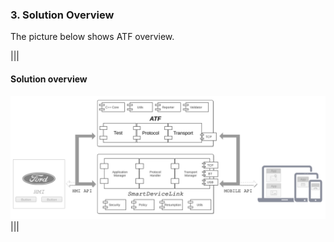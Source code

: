 ### 3.  Solution Overview

The picture below shows ATF overview.

|||
#### Solution overview
![Solution overview](./assets/overview.svg)
|||
